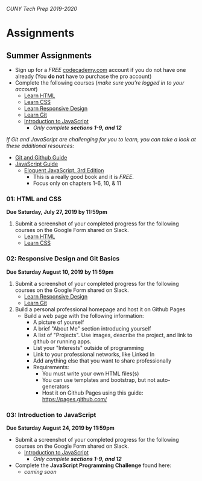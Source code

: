 _CUNY Tech Prep 2019-2020_

# Assignments


## Summer Assignments

- Sign up for a _FREE_ [codecademy.com](http://codecademy.com) account if you do not have one already (You **do not** have to purchase the pro account)
- Complete the following courses (_make sure you're logged in to your account_)
    + [Learn HTML](https://www.codecademy.com/learn/learn-html)
    + [Learn CSS](https://www.codecademy.com/learn/learn-css)
    + [Learn Responsive Design](https://www.codecademy.com/learn/learn-responsive-design)
    + [Learn Git](https://www.codecademy.com/learn/learn-git)
    + [Introduction to JavaScript](https://www.codecademy.com/learn/introduction-to-javascript)
        * _Only complete **sections 1-9, and 12**_

_If Git and JavaScript are challenging for you to learn, you can take a look at these additional resources:_

- [Git and Github Guide](../guides/git.md)
- [JavaScript Guide](../guides/javascript.md)
    + [Eloquent JavaScript, 3rd Edition](http://eloquentjavascript.net/index.html)
        * This is a really good book and it is _FREE_.
        * Focus only on chapters 1-6, 10, & 11


### 01: HTML and CSS

**Due Saturday, July 27, 2019 by 11:59pm**

1. Submit a screenshot of your completed progress for the following courses on the Google Form shared on Slack. 
    + [Learn HTML](https://www.codecademy.com/learn/learn-html)
    + [Learn CSS](https://www.codecademy.com/learn/learn-css)


### 02: Responsive Design and Git Basics

**Due Saturday August 10, 2019 by 11:59pm**

1. Submit a screenshot of your completed progress for the following courses on the Google Form shared on Slack. 
    + [Learn Responsive Design](https://www.codecademy.com/learn/learn-responsive-design)
    + [Learn Git](https://www.codecademy.com/learn/learn-git)
2. Build a personal professional homepage and host it on Github Pages
    + Build a web page with the following information:
        * A picture of yourself
        * A brief "About Me" section introducing yourself
        * A list of "Projects". Use images, describe the project, and link to github or running apps.
        * List your "Interests" outside of programming
        * Link to your professional networks, like Linked In
        * Add anything else that you want to share professionally 
        * Requirements:
            - You must write your own HTML files(s)
            - You can use templates and bootstrap, but not auto-generators
            - Host it on Github Pages using this guide: https://pages.github.com/


### 03: Introduction to JavaScript

**Due Saturday August 24, 2019 by 11:59pm**

- Submit a screenshot of your completed progress for the following courses on the Google Form shared on Slack. 
    + [Introduction to JavaScript](https://www.codecademy.com/learn/introduction-to-javascript)
        * _Only complete **sections 1-9, and 12**_
- Complete the **JavaScript Programming Challenge** found here:
    + _coming soon_




